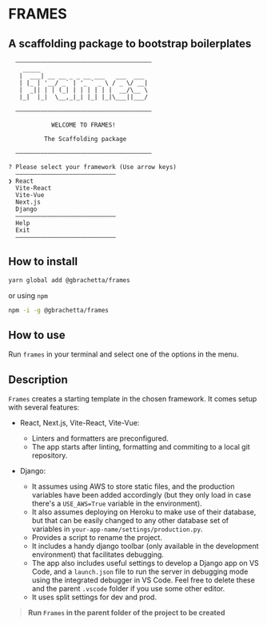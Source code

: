 # FRAMES

## A scaffolding package to bootstrap boilerplates

```
  ——————————————————————————————————————
    _____
   |  ___| __ __ _ _ __ ___   ___  ___
   | |_ | '__/ _` | '_ ` _ \ / _ \/ __|
   |  _|| | | (_| | | | | | |  __/\__ \
   |_|  |_|  \__,_|_| |_| |_|\___||___/

  ——————————————————————————————————————

            WELCOME TO FRAMES!

          The Scaffolding package

  ——————————————————————————————————————

? Please select your framework (Use arrow keys)
  ————————————————————————————
❯ React
  Vite-React
  Vite-Vue
  Next.js
  Django
  ————————————————————————————
  Help
  Exit
  ————————————————————————————

```

## How to install

```bash
yarn global add @gbrachetta/frames
```

or using `npm`

```bash
npm -i -g @gbrachetta/frames
```

## How to use

Run `frames` in your terminal and select one of the options in the menu.

## Description

`Frames` creates a starting template in the chosen framework. It comes setup with several features:

- React, Next.js, Vite-React, Vite-Vue:

  - Linters and formatters are preconfigured.
  - The app starts after linting, formatting and commiting to a local git repository.

- Django:

  - It assumes using AWS to store static files, and the production variables have been added accordingly (but they only load in case there's a `USE_AWS=True` variable in the environment).
  - It also assumes deploying on Heroku to make use of their database, but that can be easily changed to any other database set of variables in `your-app-name/settings/production.py`.
  - Provides a script to rename the project.
  - It includes a handy django toolbar (only available in the development environment) that facilitates debugging.
  - The app also includes useful settings to develop a Django app on VS Code, and a `launch.json` file to run the server in debugging mode using the integrated debugger in VS Code. Feel free to delete these and the parent `.vscode` folder if you use some other editor.
  - It uses split settings for dev and prod.

> **Run `Frames` in the parent folder of the project to be created**
